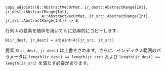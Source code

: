 ```
copy_adjoint!(B::AbstractVecOrMat, ir_dest::AbstractRange{Int}, jr_dest::AbstractRange{Int},
                A::AbstractVecOrMat, ir_src::AbstractRange{Int}, jr_src::AbstractRange{Int}) -> B
```

行列 `A` の要素を随伴を用いて `B` に効率的にコピーします:

```
B[ir_dest, jr_dest] = adjoint(A)[jr_src, ir_src]
```

要素 `B[ir_dest, jr_dest]` は上書きされます。さらに、インデックス範囲のパラメータは `length(ir_dest) == length(jr_src)` および `length(jr_dest) == length(ir_src)` を満たす必要があります。
